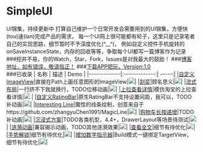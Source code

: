 # SimpleUI
UI锦集，持续更新中
打算自己维护一个日常开发会需要用到的UI锦集，方便快(tou)速(lan)完成产品的需求，
每一个UI网上很可能都有轮子，这里只是记录笔者自己的实现思路，细节暂时不予深度优化(^__^)，
例如自定义控件手机旋转的onSaveInstanceState，内存的回收等等，争取每个UI都写一篇博客作为记录
<br/>
###挖井不易，你的Watch，Star，Fork，Issues是对我最大的鼓励！
###[博客地址，如有错误，敬请指正！](http://www.jianshu.com/u/34f7808d9e8f)
###[下载APP把玩，Version:1.0](https://raw.githubusercontent.com/TruthKeeper/SimpleUI/master/app-release1.0.apk)
<br/>
###已收录
| 名称 | 描述 | Demo |
|-------------|:-------------:| -----:|
|[自定义ImageView](https://github.com/TruthKeeper/SimpleUI/tree/master/app/src/main/java/com/tk/simpleui/diyimg)|直接在Path上画任意图形的ImageView|![](https://github.com/TruthKeeper/SimpleUI/blob/master/screenshots/diy_imageview.png)|
|[刮奖](https://github.com/TruthKeeper/SimpleUI/tree/master/app/src/main/java/com/tk/simpleui/scratch)|顾名思义|![](https://github.com/TruthKeeper/SimpleUI/blob/master/screenshots/scratch.gif)|
|[流式布局](https://github.com/TruthKeeper/SimpleUI/tree/master/app/src/main/java/com/tk/simpleui/flow)|一行挤不下我就换行，TODO位移动画|![](https://github.com/TruthKeeper/SimpleUI/blob/master/screenshots/flow.gif)|
|[上拉查看详情](https://github.com/TruthKeeper/SimpleUI/tree/master/app/src/main/java/com/tk/simpleui/pulldetail)|模仿淘宝的上拉查看详情|![](https://github.com/TruthKeeper/SimpleUI/blob/master/screenshots/pull_detail.gif) |
|[自定义RatingBar](https://github.com/TruthKeeper/SimpleUI/tree/master/app/src/main/java/com/tk/simpleui/ratingbar)|原生RatingBar不支持设置间距，我可以，TODO补动画|![](https://github.com/TruthKeeper/SimpleUI/blob/master/screenshots/ratingbar.gif)|
|[Interesting Line](https://github.com/TruthKeeper/SimpleUI/tree/master/app/src/main/java/com/tk/simpleui/line)|魔性的线条绘制，创意来自于https://github.com/zhangyuChen1991/MagicLine|![](https://github.com/TruthKeeper/SimpleUI/blob/master/screenshots/interesting_line.gif)|
|[购物车长按递增](https://github.com/TruthKeeper/SimpleUI/tree/master/app/src/main/java/com/tk/simpleui/shopcar)|TODO补动画|![](https://github.com/TruthKeeper/SimpleUI/blob/master/screenshots/keep_change.gif)|
|[沉浸式方案](https://github.com/TruthKeeper/SimpleUI/tree/master/app/src/main/java/com/tk/simpleui/statusbar)|TODO各类机型，4.4+，DrawerLayout等场景待测试|![](https://github.com/TruthKeeper/SimpleUI/blob/master/screenshots/statusbar.gif)|
|[涟漪动画](https://github.com/TruthKeeper/SimpleUI/tree/master/app/src/main/java/com/tk/simpleui/ripple)|兼容揭示动画，TODO其他涟漪效果|![](https://github.com/TruthKeeper/SimpleUI/blob/master/screenshots/ripple.gif)|
|[查看全文](https://github.com/TruthKeeper/SimpleUI/tree/master/app/src/main/java/com/tk/simpleui/expandtext)|细节有待优化|![](https://github.com/TruthKeeper/SimpleUI/blob/master/screenshots/expand_text.gif)|
|[手势解锁](https://github.com/TruthKeeper/SimpleUI/tree/master/app/src/main/java/com/tk/simpleui/gesturelock)|细节有待优化|![](https://github.com/TruthKeeper/SimpleUI/blob/master/screenshots/gesture_lock.gif)|
|[增加数字指示器](https://github.com/TruthKeeper/SimpleUI/tree/master/app/src/main/java/com/tk/simpleui/indicator)|Build模式一键绑定TargetView，细节有待优化|![](https://github.com/TruthKeeper/SimpleUI/blob/master/screenshots/indicator_view.gif)|
